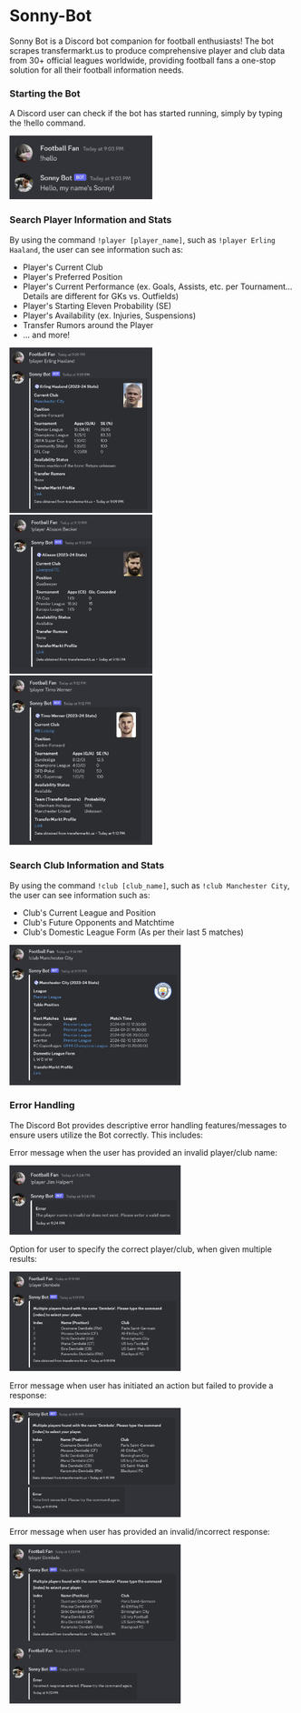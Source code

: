 # Sonny-Bot
Sonny Bot is a Discord bot companion for football enthusiasts! The bot scrapes transfermarkt.us to produce comprehensive player and club data from 30+ official leagues worldwide, providing football fans a one-stop solution for all their football information needs.

### Starting the Bot
A Discord user can check if the bot has started running, simply by typing the !hello command.

<img src="images/hello_command.png" width="50%" height="50%">

### Search Player Information and Stats
By using the command `!player [player_name]`, such as `!player Erling Haaland`, the user can see information such as:
* Player's Current Club
* Player's Preferred Position
* Player's Current Performance (ex. Goals, Assists, etc. per Tournament... Details are different for GKs vs. Outfields)
* Player's Starting Eleven Probability (SE)
* Player's Availability (ex. Injuries, Suspensions)
* Transfer Rumors around the Player
* ... and more!
  
<img src="images/command_1.png" width="50%" height="50%" />
<img src="images/command_2.png" width="50%" height="50%" />
<img src="images/command_4.png" width="50%" height="50%" />

### Search Club Information and Stats
By using the command `!club [club_name]`, such as `!club Manchester City`, the user can see information such as:
* Club's Current League and Position
* Club's Future Opponents and Matchtime
* Club's Domestic League Form (As per their last 5 matches)

<img src="images/command_5.png" width="60%" height="60%" />

### Error Handling
The Discord Bot provides descriptive error handling features/messages to ensure users utilize the Bot correctly. This includes:

Error message when the user has provided an invalid player/club name:

<img src="images/command_9.png" width="60%" height="60%" />

Option for user to specify the correct player/club, when given multiple results:

<img src="images/command_6.png" width="60%" height="60%" />

Error message when user has initiated an action but failed to provide a response:

<img src="images/command_7.png" width="60%" height="60%" />

Error message when user has provided an invalid/incorrect response:

<img src="images/command_8.png" width="60%" height="60%" />
